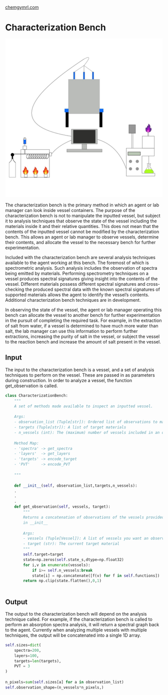 [chemgymrl.com](https://chemgymrl.com/)

# Characterization Bench

<span style="display:block;text-align:center">![Characterization](tutorial_figures/characterization.png)

The characterization bench is the primary method in which an agent or lab manager can look inside vessel containers. The purpose of the characterization bench is not to manipulate the inputted vessel, but subject it to analysis techniques that observe the state of the vessel including the materials inside it and their relative quantities. This does not mean that the contents of the inputted vessel cannot be modified by the characterization bench. This allows an agent or lab manager to observe vessels, determine their contents, and allocate the vessel to the necessary bench for further experimentation.
 

Included with the characterization bench are several analysis techniques available to the agent working at this bench. The foremost of which is spectrometric analysis. Such analysis includes the observation of spectra being emitted by materials. Performing spectrometry techniques on a vessel produces spectral signatures giving insight into the contents of the vessel. Different materials possess different spectral signatures and cross-checking the produced spectral data with the known spectral signatures of supported materials allows the agent to identify the vessel’s contents. Additional characterization bench techniques are in development.
 

In observing the state of the vessel, the agent or lab manager operating this bench can allocate the vessel to another bench for further experimentation in the pursuit of completing the required task. For example, in the extraction of salt from water, if a vessel is determined to have much more water than salt, the lab manager can use this information to perform further extractions, increasing the purity of salt in the vessel, or subject the vessel to the reaction bench and increase the amount of salt present in the vessel.

## Input

The input to the characterization bench is a vessel, and a set of analysis techniques to perform on the vessel. These are 
passed in as parameters during construction. In order to analyze a vessel, the function get_observation is called.

```python
class CharacterizationBench:
    """
    A set of methods made available to inspect an inputted vessel.

    Args:
    - observation_list (Tuple[str]): Ordered list of observations to make (see Method Map)
    - targets (Tuple[str]): A list of target materials
    - n_vessels (int): The (maximum) number of vessels included in an observation

    Method Map:
    - 'spectra' -> get_spectra
    - 'layers'  -> get_layers
    - 'targets' -> encode_target
    - 'PVT'     -> encode_PVT

    """

    def __init__(self, observation_list,targets,n_vessels):
    .
    .
    .
    def get_observation(self, vessels, target):
        """
        Returns a concatenation of observations of the vessels provided, using the list of observations provided
        in __init__

        Args:
        - vessels (Tuple[Vessel]): A list of vessels you want an observtation of.
        - target (str): The current target material
        """
        self.target=target
        state=np.zeros(self.state_s,dtype=np.float32)
        for i,v in enumerate(vessels):
            if i>= self.n_vessels:break
            state[i] = np.concatenate([f(v) for f in self.functions])
        return np.clip(state.flatten(),0,1)



```

## Output

The output to the characterization bench will depend on the analysis technique called. For example, if the 
characterization bench is called to perform an absorption spectra analysis, it will return a spectral graph back to the 
agent. Currently when analyzing multiple vessels with multiple techniques, the output will be concatenated into a single 1D array.

```python
self.sizes=dict(
    spectra=200,
    layers=100,
    targets=len(targets),
    PVT = 3
)

n_pixels=sum(self.sizes[a] for a in observation_list)
self.observation_shape=(n_vessels*n_pixels,)

```
